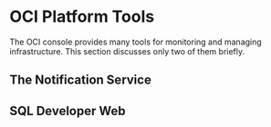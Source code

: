 # OCI Platform Tools
The OCI console provides many tools for monitoring and managing infrastructure. This section discusses only two of them briefly.

## The Notification Service

## SQL Developer Web
